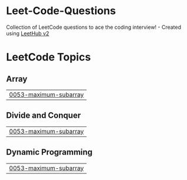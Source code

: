 # Leet-Code-Questions
Collection of LeetCode questions to ace the coding interview! - Created using [LeetHub v2](https://github.com/arunbhardwaj/LeetHub-2.0)

<!---LeetCode Topics Start-->
# LeetCode Topics
## Array
|  |
| ------- |
| [0053-maximum-subarray](https://github.com/Haroon-Zafar/Leet-Code-Questions/tree/master/0053-maximum-subarray) |
## Divide and Conquer
|  |
| ------- |
| [0053-maximum-subarray](https://github.com/Haroon-Zafar/Leet-Code-Questions/tree/master/0053-maximum-subarray) |
## Dynamic Programming
|  |
| ------- |
| [0053-maximum-subarray](https://github.com/Haroon-Zafar/Leet-Code-Questions/tree/master/0053-maximum-subarray) |
<!---LeetCode Topics End-->